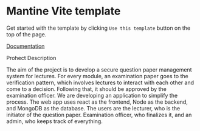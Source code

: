 # Mantine Vite template

Get started with the template by clicking `Use this template` button on the top of the page.

[Documentation](https://mantine.dev/guides/vite/)

Prohect Description 


The aim of the project is to develop a secure question paper management system for lectures. For every module, an examination paper goes to the verification pattern, which involves lectures to interact with each other and come to a decision. Following that, it should be approved by the examination officer. We are developing an application to simplify the process. The web app uses react as the frontend, Node as the backend, and MongoDB as the database. The users are the lecturer, who is the initiator of the question paper. Examination officer, who finalizes it, and an admin, who keeps track of everything.
